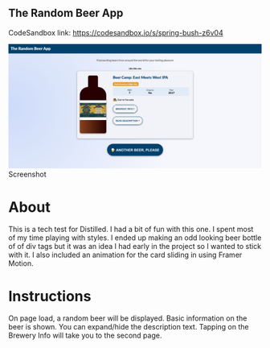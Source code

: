 ## The Random Beer App

CodeSandbox link: https://codesandbox.io/s/spring-bush-z6v04

![Screenshot](screenshot.png)
Screenshot

# About

This is a tech test for Distilled.
I had a bit of fun with this one. I spent most of my time playing with styles.
I ended up making an odd looking beer bottle of of div tags but it was an idea I had early in the project so I wanted to stick with it.
I also included an animation for the card sliding in using Framer Motion.

# Instructions

On page load, a random beer will be displayed.
Basic information on the beer is shown.
You can expand/hide the description text.
Tapping on the Brewery Info will take you to the second page.
